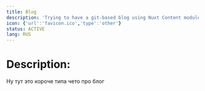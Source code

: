 ```yaml
---
title: Blog
description: 'Trying to have a git-based blog using Nuxt Content module'
icon: {'url':'favicon.ico','type':'other'}
status: ACTIVE
lang: RUS
---
```

# Description:
Ну тут это короче типа чето про блог